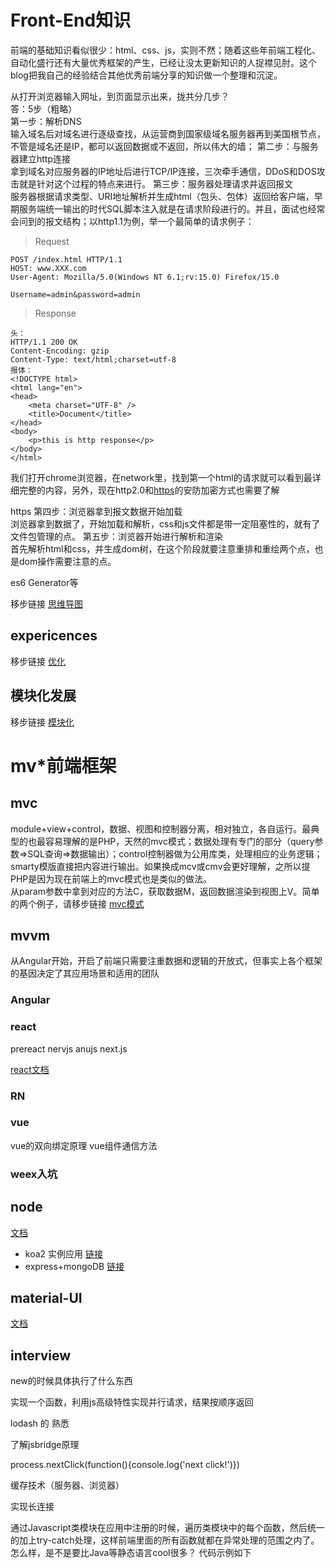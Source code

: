 # Front-End知识
前端的基础知识看似很少：html、css、js，实则不然；随着这些年前端工程化、自动化盛行还有大量优秀框架的产生，已经让没太更新知识的人捉襟见肘。这个blog把我自己的经验结合其他优秀前端分享的知识做一个整理和沉淀。  

从打开浏览器输入网址，到页面显示出来，拢共分几步？  
答：5步（粗略）  
第一步：解析DNS  
输入域名后对域名进行逐级查找，从运营商到国家级域名服务器再到美国根节点，不管是域名还是IP，都可以返回数据或不返回，所以伟大的墙；
第二步：与服务器建立http连接  
拿到域名对应服务器的IP地址后进行TCP/IP连接，三次牵手通信，DDoS和DOS攻击就是针对这个过程的特点来进行。
第三步：服务器处理请求并返回报文  
服务器根据请求类型、URI地址解析并生成html（包头、包体）返回给客户端，早期服务端统一输出的时代SQL脚本注入就是在请求阶段进行的。并且，面试也经常会问到的报文结构；以http1.1为例，举一个最简单的请求例子：
> Request
```
POST /index.html HTTP/1.1
HOST: www.XXX.com
User-Agent: Mozilla/5.0(Windows NT 6.1;rv:15.0) Firefox/15.0

Username=admin&password=admin
```

> Response
```
头：
HTTP/1.1 200 OK
Content-Encoding: gzip
Content-Type: text/html;charset=utf-8
报体：
<!DOCTYPE html>
<html lang="en">
<head>
    <meta charset="UTF-8" />
    <title>Document</title>
</head>
<body>
    <p>this is http response</p>
</body>
</html>
```
我们打开chrome浏览器，在network里，找到第一个html的请求就可以看到最详细完整的内容，另外，现在http2.0和[https](https://github.com/camelwu/experience/blob/master/md/security.md)的安防加密方式也需要了解  

https
第四步：浏览器拿到报文数据开始加载  
浏览器拿到数据了，开始加载和解析，css和js文件都是带一定阻塞性的，就有了文件包管理的点。
第五步：浏览器开始进行解析和渲染  
首先解析html和css，并生成dom树，在这个阶段就要注意重排和重绘两个点，也是dom操作需要注意的点。


es6
Generator等


移步链接 [思维导图](https://github.com/camelwu/experience/blob/master/md/Modular.md) 

## expericences
移步链接 [优化](https://github.com/camelwu/experience/blob/master/md/optimize.md) 
## 模块化发展
移步链接 [模块化](https://github.com/camelwu/experience/blob/master/md/Modular.md) 
# mv*前端框架
## mvc
module+view+control，数据、视图和控制器分离，相对独立，各自运行。最典型的也最容易理解的是PHP，天然的mvc模式；数据处理有专门的部分（query参数=>SQL查询=>数据输出）；control控制器做为公用库类，处理相应的业务逻辑；smarty模版直接把内容进行输出。如果换成mcv或cmv会更好理解，之所以提PHP是因为现在前端上的mvc模式也是类似的做法。  
从param参数中拿到对应的方法C，获取数据M，返回数据渲染到视图上V。简单的两个例子，请移步链接 [mvc模式](https://github.com/camelwu/experience/blob/master/md/mvc.md) 
## mvvm
从Angular开始，开启了前端只需要注重数据和逻辑的开放式，但事实上各个框架的基因决定了其应用场景和适用的团队
### Angular

### react 
prereact
nervjs
anujs
next.js

[react文档](https://doc.react-china.org/docs/refs-and-the-dom.html)
### RN

### vue
vue的双向绑定原理
vue组件通信方法
### weex入坑


## node
[文档](http://javascript.ruanyifeng.com/nodejs/process.html)
+ koa2 实例应用
[链接](http://github.com/camelwu/gome_trade)
+ express+mongoDB
[链接](http://github.com/camelwu/nem)
## material-UI
[文档](https://material-ui.com/getting-started/example-projects/)

## interview





new的时候具体执行了什么东西

实现一个函数，利用js高级特性实现并行请求，结果按顺序返回

lodash 的 熟悉



了解jsbridge原理



process.nextClick(function(){console.log('next click!')})


缓存技术（服务器、浏览器）

实现长连接

通过Javascript类模块在应用中注册的时候，遍历类模块中的每个函数，然后统一的加上try-catch处理，这样前端里面的所有函数就都在异常处理的范围之内了。怎么样，是不是要比Java等静态语言cool很多？ 代码示例如下